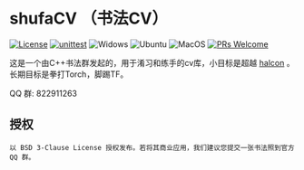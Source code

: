 

# shufaCV （书法CV）

[![License](https://img.shields.io/badge/license-BSD--3--Clause-blue.svg)](.LICENSE) 
[![unittest](https://github.com/scarsty/shufaCV/actions/workflows/unit_test.yml/badge.svg)](https://github.com/scarsty/shufaCV/actions/workflows/unit_test.yml)
![Widows](https://img.shields.io/badge/Windows-gray?logo=windows&logoColor=blue)
![Ubuntu](https://img.shields.io/badge/Ubuntu-gray?logo=ubuntu)
![MacOS](https://img.shields.io/badge/MacOS-gray?logo=macos)
[![PRs Welcome](https://img.shields.io/badge/PRs-welcome-brightgreen.svg?style=flat-square)](https://github.com/scarsty/shufaCV)

这是一个由C++书法群发起的，用于淆习和练手的cv库，小目标是超越 [halcon](https://www.mvtec.com/products/halcon) 。长期目标是拳打Torch，脚踢TF。

QQ 群: 822911263

## 授权

```
以 BSD 3-Clause License 授权发布。若将其商业应用，我们建议您提交一张书法照到官方 QQ 群。
```
